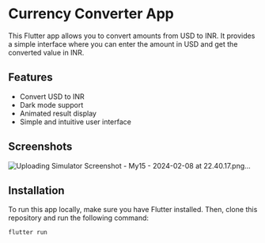 # Currency Converter App

This Flutter app allows you to convert amounts from USD to INR. It provides a simple interface where you can enter the amount in USD and get the converted value in INR.

## Features

- Convert USD to INR
- Dark mode support
- Animated result display
- Simple and intuitive user interface

## Screenshots

![Uploading Simulator Screenshot - My15 - 2024-02-08 at 22.40.17.png…]()

## Installation

To run this app locally, make sure you have Flutter installed. Then, clone this repository and run the following command:

```bash
flutter run
